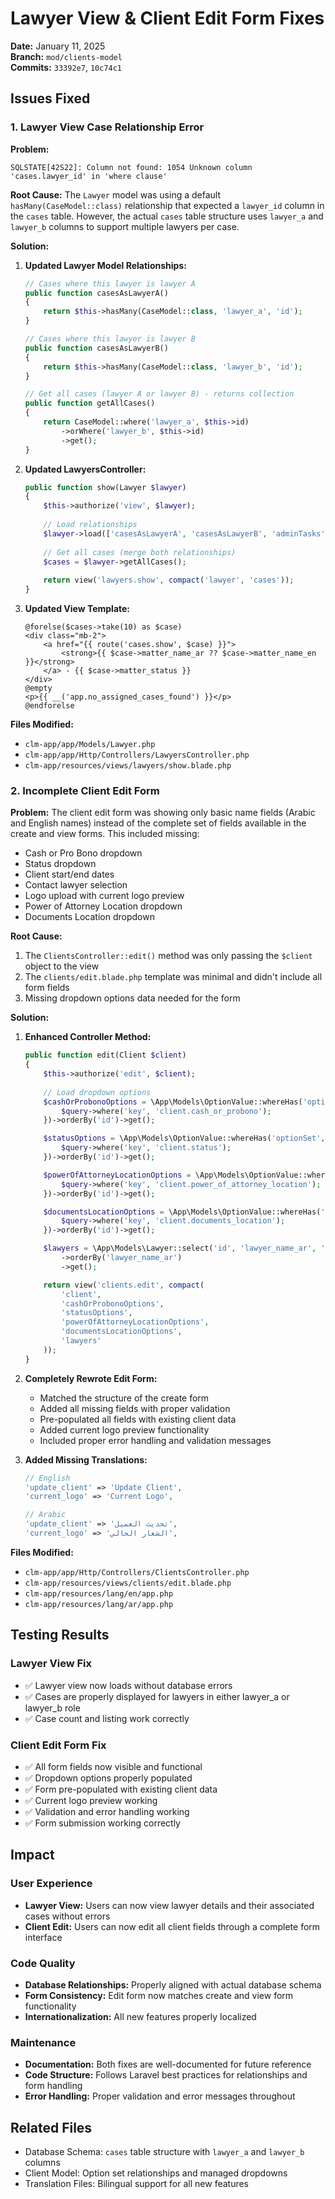 # Lawyer View & Client Edit Form Fixes

**Date:** January 11, 2025  
**Branch:** `mod/clients-model`  
**Commits:** `33392e7`, `10c74c1`

## Issues Fixed

### 1. Lawyer View Case Relationship Error

**Problem:**
```
SQLSTATE[42S22]: Column not found: 1054 Unknown column 'cases.lawyer_id' in 'where clause'
```

**Root Cause:**
The `Lawyer` model was using a default `hasMany(CaseModel::class)` relationship that expected a `lawyer_id` column in the `cases` table. However, the actual `cases` table structure uses `lawyer_a` and `lawyer_b` columns to support multiple lawyers per case.

**Solution:**
1. **Updated Lawyer Model Relationships:**
   ```php
   // Cases where this lawyer is lawyer A
   public function casesAsLawyerA()
   {
       return $this->hasMany(CaseModel::class, 'lawyer_a', 'id');
   }

   // Cases where this lawyer is lawyer B
   public function casesAsLawyerB()
   {
       return $this->hasMany(CaseModel::class, 'lawyer_b', 'id');
   }

   // Get all cases (lawyer A or lawyer B) - returns collection
   public function getAllCases()
   {
       return CaseModel::where('lawyer_a', $this->id)
           ->orWhere('lawyer_b', $this->id)
           ->get();
   }
   ```

2. **Updated LawyersController:**
   ```php
   public function show(Lawyer $lawyer)
   {
       $this->authorize('view', $lawyer);
       
       // Load relationships
       $lawyer->load(['casesAsLawyerA', 'casesAsLawyerB', 'adminTasks']);
       
       // Get all cases (merge both relationships)
       $cases = $lawyer->getAllCases();
       
       return view('lawyers.show', compact('lawyer', 'cases'));
   }
   ```

3. **Updated View Template:**
   ```blade
   @forelse($cases->take(10) as $case)
   <div class="mb-2">
       <a href="{{ route('cases.show', $case) }}">
           <strong>{{ $case->matter_name_ar ?? $case->matter_name_en }}</strong>
       </a> - {{ $case->matter_status }}
   </div>
   @empty
   <p>{{ __('app.no_assigned_cases_found') }}</p>
   @endforelse
   ```

**Files Modified:**
- `clm-app/app/Models/Lawyer.php`
- `clm-app/app/Http/Controllers/LawyersController.php`
- `clm-app/resources/views/lawyers/show.blade.php`

### 2. Incomplete Client Edit Form

**Problem:**
The client edit form was showing only basic name fields (Arabic and English names) instead of the complete set of fields available in the create and view forms. This included missing:
- Cash or Pro Bono dropdown
- Status dropdown
- Client start/end dates
- Contact lawyer selection
- Logo upload with current logo preview
- Power of Attorney Location dropdown
- Documents Location dropdown

**Root Cause:**
1. The `ClientsController::edit()` method was only passing the `$client` object to the view
2. The `clients/edit.blade.php` template was minimal and didn't include all form fields
3. Missing dropdown options data needed for the form

**Solution:**

1. **Enhanced Controller Method:**
   ```php
   public function edit(Client $client)
   {
       $this->authorize('edit', $client);
       
       // Load dropdown options
       $cashOrProbonoOptions = \App\Models\OptionValue::whereHas('optionSet', function ($query) {
           $query->where('key', 'client.cash_or_probono');
       })->orderBy('id')->get();

       $statusOptions = \App\Models\OptionValue::whereHas('optionSet', function ($query) {
           $query->where('key', 'client.status');
       })->orderBy('id')->get();

       $powerOfAttorneyLocationOptions = \App\Models\OptionValue::whereHas('optionSet', function ($query) {
           $query->where('key', 'client.power_of_attorney_location');
       })->orderBy('id')->get();

       $documentsLocationOptions = \App\Models\OptionValue::whereHas('optionSet', function ($query) {
           $query->where('key', 'client.documents_location');
       })->orderBy('id')->get();

       $lawyers = \App\Models\Lawyer::select('id', 'lawyer_name_ar', 'lawyer_name_en')
           ->orderBy('lawyer_name_ar')
           ->get();

       return view('clients.edit', compact(
           'client',
           'cashOrProbonoOptions',
           'statusOptions',
           'powerOfAttorneyLocationOptions',
           'documentsLocationOptions',
           'lawyers'
       ));
   }
   ```

2. **Completely Rewrote Edit Form:**
   - Matched the structure of the create form
   - Added all missing fields with proper validation
   - Pre-populated all fields with existing client data
   - Added current logo preview functionality
   - Included proper error handling and validation messages

3. **Added Missing Translations:**
   ```php
   // English
   'update_client' => 'Update Client',
   'current_logo' => 'Current Logo',

   // Arabic
   'update_client' => 'تحديث العميل',
   'current_logo' => 'الشعار الحالي',
   ```

**Files Modified:**
- `clm-app/app/Http/Controllers/ClientsController.php`
- `clm-app/resources/views/clients/edit.blade.php`
- `clm-app/resources/lang/en/app.php`
- `clm-app/resources/lang/ar/app.php`

## Testing Results

### Lawyer View Fix
- ✅ Lawyer view now loads without database errors
- ✅ Cases are properly displayed for lawyers in either lawyer_a or lawyer_b role
- ✅ Case count and listing work correctly

### Client Edit Form Fix
- ✅ All form fields now visible and functional
- ✅ Dropdown options properly populated
- ✅ Form pre-populated with existing client data
- ✅ Current logo preview working
- ✅ Validation and error handling working
- ✅ Form submission working correctly

## Impact

### User Experience
- **Lawyer View:** Users can now view lawyer details and their associated cases without errors
- **Client Edit:** Users can now edit all client fields through a complete form interface

### Code Quality
- **Database Relationships:** Properly aligned with actual database schema
- **Form Consistency:** Edit form now matches create and view form functionality
- **Internationalization:** All new features properly localized

### Maintenance
- **Documentation:** Both fixes are well-documented for future reference
- **Code Structure:** Follows Laravel best practices for relationships and form handling
- **Error Handling:** Proper validation and error messages throughout

## Related Files
- Database Schema: `cases` table structure with `lawyer_a` and `lawyer_b` columns
- Client Model: Option set relationships and managed dropdowns
- Translation Files: Bilingual support for all new features
